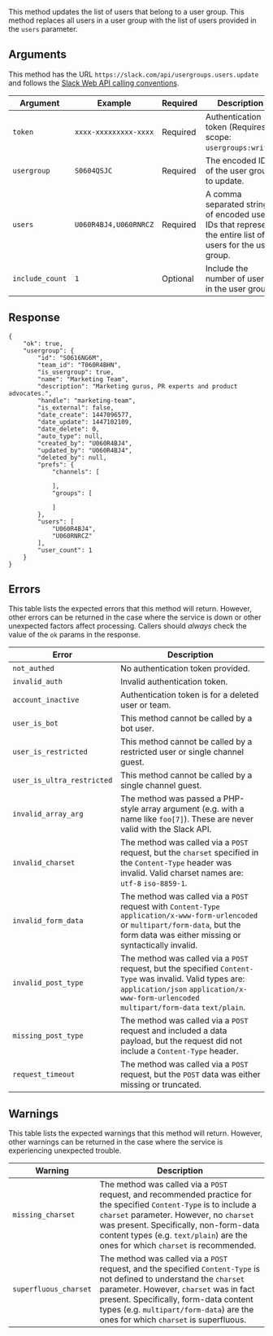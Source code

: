 This method updates the list of users that belong to a user group. This method replaces all users in a user group with the list of users provided in the `users` parameter.

## Arguments

This method has the URL `https://slack.com/api/usergroups.users.update` and follows the [Slack Web API calling conventions](/web#basics).

| Argument | Example | Required | Description |
| --- | --- | --- | --- |
| `token` | `xxxx-xxxxxxxxx-xxxx` | Required | Authentication token (Requires scope: `usergroups:write`) |
| `usergroup` | `S0604QSJC` | Required | The encoded ID of the user group to update. |
| `users` | `U060R4BJ4,U060RNRCZ` | Required | A comma separated string of encoded user IDs that represent the entire list of users for the user group. |
| `include_count` | `1` | Optional | Include the number of users in the user group. |

## Response

```
{
    "ok": true,
    "usergroup": {
        "id": "S0616NG6M",
        "team_id": "T060R4BHN",
        "is_usergroup": true,
        "name": "Marketing Team",
        "description": "Marketing gurus, PR experts and product advocates.",
        "handle": "marketing-team",
        "is_external": false,
        "date_create": 1447096577,
        "date_update": 1447102109,
        "date_delete": 0,
        "auto_type": null,
        "created_by": "U060R4BJ4",
        "updated_by": "U060R4BJ4",
        "deleted_by": null,
        "prefs": {
            "channels": [

            ],
            "groups": [

            ]
        },
        "users": [
            "U060R4BJ4",
            "U060RNRCZ"
        ],
        "user_count": 1
    }
}
```

## Errors

This table lists the expected errors that this method will return. However, other errors can be returned in the case where the service is down or other unexpected factors affect processing. Callers should _always_ check the value of the `ok` params in the response.

| Error | Description |
| --- | --- |
| `not_authed` | No authentication token provided. |
| `invalid_auth` | Invalid authentication token. |
| `account_inactive` | Authentication token is for a deleted user or team. |
| `user_is_bot` | This method cannot be called by a bot user. |
| `user_is_restricted` | This method cannot be called by a restricted user or single channel guest. |
| `user_is_ultra_restricted` | This method cannot be called by a single channel guest. |
| `invalid_array_arg` | The method was passed a PHP-style array argument (e.g. with a name like `foo[7]`). These are never valid with the Slack API. |
| `invalid_charset` | The method was called via a `POST` request, but the `charset` specified in the `Content-Type` header was invalid. Valid charset names are: `utf-8` `iso-8859-1`. |
| `invalid_form_data` | The method was called via a `POST` request with `Content-Type` `application/x-www-form-urlencoded` or `multipart/form-data`, but the form data was either missing or syntactically invalid. |
| `invalid_post_type` | The method was called via a `POST` request, but the specified `Content-Type` was invalid. Valid types are: `application/json` `application/x-www-form-urlencoded` `multipart/form-data` `text/plain`. |
| `missing_post_type` | The method was called via a `POST` request and included a data payload, but the request did not include a `Content-Type` header. |
| `request_timeout` | The method was called via a `POST` request, but the `POST` data was either missing or truncated. |

## Warnings

This table lists the expected warnings that this method will return. However, other warnings can be returned in the case where the service is experiencing unexpected trouble.

| Warning | Description |
| --- | --- |
| `missing_charset` | The method was called via a `POST` request, and recommended practice for the specified `Content-Type` is to include a `charset` parameter. However, no `charset` was present. Specifically, non-form-data content types (e.g. `text/plain`) are the ones for which `charset` is recommended. |
| `superfluous_charset` | The method was called via a `POST` request, and the specified `Content-Type` is not defined to understand the `charset` parameter. However, `charset` was in fact present. Specifically, form-data content types (e.g. `multipart/form-data`) are the ones for which `charset` is superfluous. |

